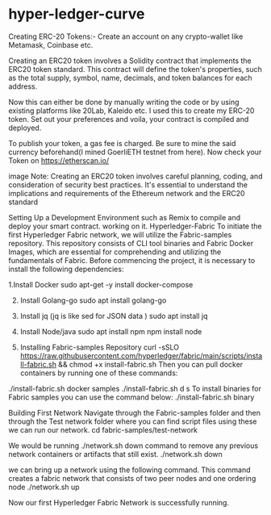 # hyper-ledger-curve

Creating ERC-20 Tokens:-
Create an account on any crypto-wallet like Metamask, Coinbase etc.

Creating an ERC20 token involves a Solidity contract that implements the ERC20 token standard. This contract will define the token's properties, such as the total supply, symbol, name, decimals, and token balances for each address.

Now this can either be done by manually writing the code or by using existing platforms like 20Lab, Kaleido etc. I used this to create my ERC-20 token. Set out your preferences and voila, your contract is compiled and deployed.

To publish your token, a gas fee is charged. Be sure to mine the said currency beforehand(I mined GoerliETH testnet from here).
Now check your Token on https://etherscan.io/

image Note: Creating an ERC20 token involves careful planning, coding, and consideration of security best practices. It's essential to understand the implications and requirements of the Ethereum network and the ERC20 standard

Setting Up a Development Environment such as Remix to compile and deploy your smart contract.
working on it.
Hyperledger-Fabric
To initiate the first Hyperledger Fabric network, we will utilize the Fabric-samples repository. This repository consists of CLI tool binaries and Fabric Docker Images, which are essential for comprehending and utilizing the fundamentals of Fabric. Before commencing the project, it is necessary to install the following dependencies:

1.Install Docker
sudo apt-get -y install docker-compose

2. Install Golang-go
sudo apt install golang-go

4. Install jq
(jq is like sed for JSON data )
sudo apt install jq

4. Install Node/java
sudo apt install npm
npm install node

6. Installing Fabric-samples Repository
curl -sSLO https://raw.githubusercontent.com/hyperledger/fabric/main/scripts/install-fabric.sh && chmod +x install-fabric.sh
Then you can pull docker containers by running one of these commands:

./install-fabric.sh docker samples
./install-fabric.sh d s
To install binaries for Fabric samples you can use the command below:
./install-fabric.sh binary

Building First Network
Navigate through the Fabric-samples folder and then through the Test network folder where you can find script files using these we can run our network.
cd fabric-samples/test-network

We would be running ./network.sh down command to remove any previous network containers or artifacts that still exist.
./network.sh down

we can bring up a network using the following command. This command creates a fabric network that consists of two peer nodes and one ordering node
./network.sh up

Now our first Hyperledger Fabric Network is successfully running.
